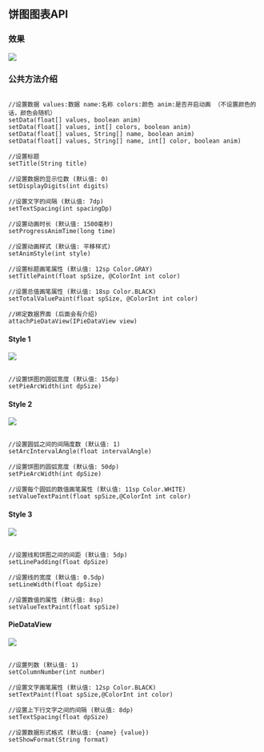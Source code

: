 ## 饼图图表API

### 效果

![](https://github.com/apinIron/EasyChart/blob/master/image/frame1.gif)

### 公共方法介绍

```

//设置数据 values:数据 name:名称 colors:颜色 anim:是否开启动画 （不设置颜色的话，颜色会随机）
setData(float[] values, boolean anim)
setData(float[] values, int[] colors, boolean anim)
setData(float[] values, String[] name, boolean anim)
setData(float[] values, String[] name, int[] color, boolean anim)

//设置标题
setTitle(String title)

//设置数据的显示位数 (默认值: 0)
setDisplayDigits(int digits)

//设置文字的间隔 (默认值: 7dp)
setTextSpacing(int spacingDp)

//设置动画时长 (默认值: 1500毫秒)
setProgressAnimTime(long time)

//设置动画样式 (默认值: 平移样式)
setAnimStyle(int style)

//设置标题画笔属性 (默认值: 12sp Color.GRAY)
setTitlePaint(float spSize, @ColorInt int color)

//设置总值画笔属性 (默认值: 18sp Color.BLACK)
setTotalValuePaint(float spSize, @ColorInt int color) 

//绑定数据界面 (后面会有介绍)
attachPieDataView(IPieDataView view)

```

#### Style 1

![](https://github.com/apinIron/EasyChart/blob/master/image/4.png)

```

//设置饼图的圆弧宽度 (默认值: 15dp)
setPieArcWidth(int dpSize)

```

#### Style 2

![](https://github.com/apinIron/EasyChart/blob/master/image/5.png)

```

//设置圆弧之间的间隔度数 (默认值: 1)
setArcIntervalAngle(float intervalAngle)

//设置饼图的圆弧宽度 (默认值: 50dp)
setPieArcWidth(int dpSize)

//设置每个圆弧的数值画笔属性 (默认值: 11sp Color.WHITE)
setValueTextPaint(float spSize,@ColorInt int color)

```

#### Style 3

![](https://github.com/apinIron/EasyChart/blob/master/image/6.png)

```

//设置线和饼图之间的间距 (默认值: 5dp)
setLinePadding(float dpSize)

//设置线的宽度 (默认值: 0.5dp)
setLineWidth(float dpSize)

//设置数值的属性 (默认值: 8sp)
setValueTextPaint(float spSize)

```

#### PieDataView

![](https://github.com/apinIron/EasyChart/blob/master/image/7.png)

```

//设置列数 (默认值: 1)
setColumnNumber(int number)

//设置文字画笔属性 (默认值: 12sp Color.BLACK)
setTextPaint(float spSize,@ColorInt int color)

//设置上下行文字之间的间隔 (默认值: 8dp)
setTextSpacing(float dpSize)

//设置数据形式格式 (默认值: {name} {value})
setShowFormat(String format)

```
